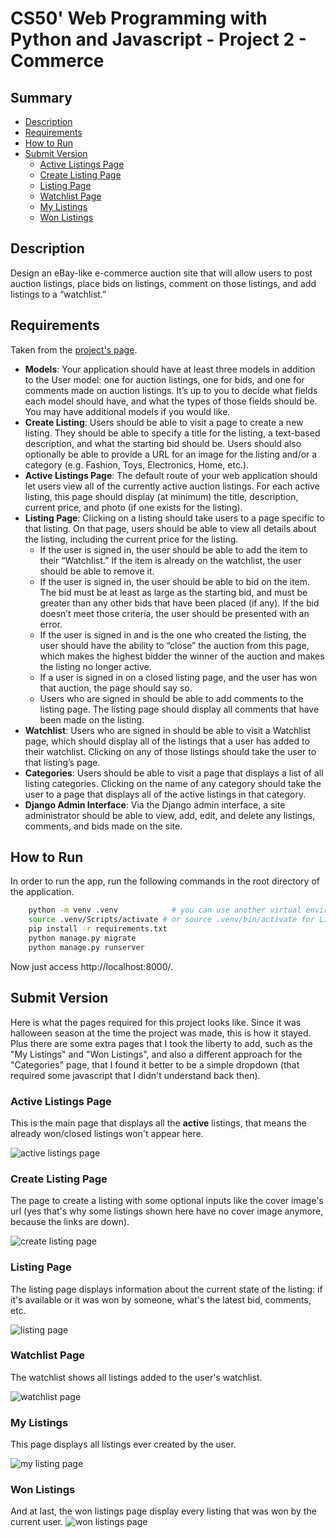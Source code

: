 # CS50' Web Programming with Python and Javascript - Project 2 - Commerce

## Summary
- [Description](#description)
- [Requirements](#requirements)
- [How to Run](#how-to-run)
- [Submit Version](#submit-version-result)
    - [Active Listings Page](#active-listings-page)
    - [Create Listing Page](#create-listing-page)
    - [Listing Page](#listing-page)
    - [Watchlist Page](#watchlist-page)
    - [My Listings](#my-listings)
    - [Won Listings](#won-listings)

## Description
Design an eBay-like e-commerce auction site that will allow users to post auction listings, place bids on listings, comment on those listings, and add listings to a “watchlist.”

## Requirements
Taken from the [project's page](https://cs50.harvard.edu/web/2020/projects/2/commerce/).

- **Models**: Your application should have at least three models in addition to the User model: one for auction listings, one for bids, and one for comments made on auction listings. It’s up to you to decide what fields each model should have, and what the types of those fields should be. You may have additional models if you would like.
- **Create Listing**: Users should be able to visit a page to create a new listing. They should be able to specify a title for the listing, a text-based description, and what the starting bid should be. Users should also optionally be able to provide a URL for an image for the listing and/or a category (e.g. Fashion, Toys, Electronics, Home, etc.).
- **Active Listings Page**: The default route of your web application should let users view all of the currently active auction listings. For each active listing, this page should display (at minimum) the title, description, current price, and photo (if one exists for the listing).
- **Listing Page**: Clicking on a listing should take users to a page specific to that listing. On that page, users should be able to view all details about the listing, including the current price for the listing.
    - If the user is signed in, the user should be able to add the item to their “Watchlist.” If the item is already on the watchlist, the user should be able to remove it.
    - If the user is signed in, the user should be able to bid on the item. The bid must be at least as large as the starting bid, and must be greater than any other bids that have been placed (if any). If the bid doesn’t meet those criteria, the user should be presented with an error.
    - If the user is signed in and is the one who created the listing, the user should have the ability to “close” the auction from this page, which makes the highest bidder the winner of the auction and makes the listing no longer active.
    - If a user is signed in on a closed listing page, and the user has won that auction, the page should say so.
    - Users who are signed in should be able to add comments to the listing page. The listing page should display all comments that have been made on the listing.
- **Watchlist**: Users who are signed in should be able to visit a Watchlist page, which should display all of the listings that a user has added to their watchlist. Clicking on any of those listings should take the user to that listing’s page.
- **Categories**: Users should be able to visit a page that displays a list of all listing categories. Clicking on the name of any category should take the user to a page that displays all of the active listings in that category.
- **Django Admin Interface**: Via the Django admin interface, a site administrator should be able to view, add, edit, and delete any listings, comments, and bids made on the site.

## How to Run
In order to run the app, run the following commands in the root directory of the application.

```bash
    python -m venv .venv            # you can use another virtual environment if you want (e.g.: virtualenv)
    source .venv/Scripts/activate # or source .venv/bin/activate for Linux users
    pip install -r requirements.txt
    python manage.py migrate
    python manage.py runserver
```

Now just access http://localhost:8000/.

## Submit Version
Here is what the pages required for this project looks like. Since it was halloween season at the time the project was made,
this is how it stayed. Plus there are some extra pages that I took the liberty to add, such as the "My Listings" and "Won Listings",
and also a different approach for the "Categories" page, that I found it better to be a simple dropdown (that required some javascript that I didn't understand back then).

### Active Listings Page
This is the main page that displays all the **active** listings, that means the already won/closed listings won't appear here.

![active listings page](/examples/active_listings.jpg)

### Create Listing Page
The page to create a listing with some optional inputs like the cover image's url (yes that's why some listings shown here 
have no cover image anymore, because the links are down).

![create listing page](/examples/create_listing.jpg)

### Listing Page
The listing page displays information about the current state of the listing: if it's available or it was won by someone, what's the latest bid, comments, etc.

![listing page](/examples/listing.jpg)

### Watchlist Page
The watchlist shows all listings added to the user's watchlist.

![watchlist page](/examples/watchlist.jpg)

### My Listings
This page displays all listings ever created by the user.

![my listing page](/examples/my_listings.jpg)

### Won Listings
And at last, the won listings page display every listing that was won by the current user.
![won listings page](/examples/won_listings.jpg)
